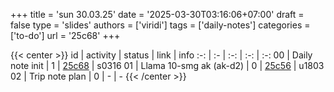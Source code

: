 +++
title = 'sun 30.03.25'
date = '2025-03-30T03:16:06+07:00'
draft = false
type = 'slides'
authors = ['viridi']
tags = ['daily-notes']
categories = ['to-do']
url = '25c68'
+++

{{< center >}}
id | activity | status | link | info
:-: | :- | :-: | :-: | :-:
00 | Daily note init         | 1 | [25c68](/notes/25c68) | s0316
01 | Llama 10-smg ak (ak-d2) | 0 | [25c56](/notes/25c56) | u1803
02 | Trip note plan          | 0 | - | -
{{< /center >}}
